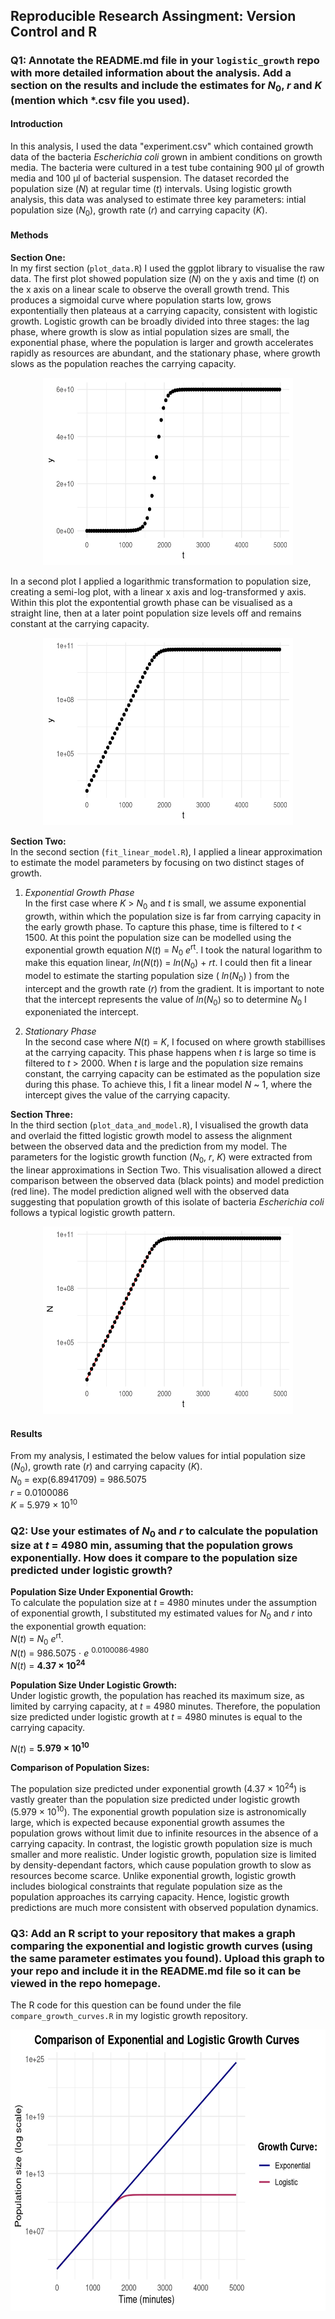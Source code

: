 ## Reproducible Research Assingment: Version Control and R

### Q1: Annotate the **README.md** file in your `logistic_growth` repo with more detailed information about the analysis. Add a section on the results and include the estimates for $N_0$, $r$ and $K$ (mention which *.csv file you used).

#### Introduction

In this analysis, I used the data "experiment.csv" which contained growth data of the bacteria *Escherichia coli* grown in ambient conditions on growth media. The bacteria were cultured in a test tube containing 900 μl of growth media and 100 μl of bacterial suspension. The dataset recorded the population size ($N$) at regular time ($t$) intervals. Using logistic growth analysis, this data was analysed to estimate three key parameters: intial population size ($N_0$), growth rate ($r$) and carrying capacity ($K$).

#### Methods

**Section One:** \
In my first section (`plot_data.R`) I used the ggplot library to visualise the raw data. The first plot showed population size ($N$) on the y axis and time ($t$) on the x axis on a linear scale to observe the overall growth trend. This produces a sigmoidal curve where population starts low, grows expontentially then plateaus at a carrying capacity, consistent with logistic growth. Logistic growth can be broadly divided into three stages: the lag phase, where growth is slow as intial population sizes are small, the exponential phase, where the population is larger and growth accelerates rapidly as resources are abundant, and the stationary phase, where growth slows as the population reaches the carrying capacity. 

 <p align="center">
     <img src="https://github.com/anoncoder555/logistic_growth/blob/main/plot1.png?raw=true" width="400" height="300" alt="Plot1">
  </p>

In a second plot I applied a logarithmic transformation to population size, creating a semi-log plot, with a linear x axis and log-transformed y axis. Within this plot the expontential growth phase can be visualised as a straight line, then at a later point population size levels off and remains constant at the carrying capacity.

 <p align="center">
     <img src="https://github.com/anoncoder555/logistic_growth/blob/main/plot2.png?raw=true" width="400" height="300" alt="Plot2">
  </p>

**Section Two:** \
In the second section (`fit_linear_model.R`), I applied a linear approximation to estimate the model parameters by focusing on two distinct stages of growth. 

1. *Exponential Growth Phase* \
In the first case where $K$ > $N_0$ and $t$ is small, we assume exponential growth, within which the population size is far from carrying capacity in the early growth phase. To capture this phase, time is filtered to $t$ < 1500. At this point the population size can be modelled using the exponential growth equation $N(t)$ = $N_0$ $e$<sup>rt</sup>. I took the natural logarithm to make this equation linear, $ln(N(t))$ = $ln(N_0)$ + $rt$. I could then fit a linear model to estimate the starting population size ( $ln(N_0)$ ) from the intercept and the growth rate ($r$) from the gradient. It is important to note that the intercept represents the value of $ln(N_0)$ so to determine $N_0$ I exponeniated the intercept.

2. *Stationary Phase* \
In the second case where $N(t)$ = $K$, I focused on where growth stabillises at the carrying capacity. This phase happens when $t$ is large so time is filtered to $t$ > 2000. When $t$ is large and the population size remains constant, the carrying capacity can be estimated as the population size during this phase. To achieve this, I fit a linear model $N$ ~ 1, where the intercept gives the value of the carrying capacity. 


**Section Three:** \
In the third section (`plot_data_and_model.R`), I visualised the growth data and overlaid the fitted logistic growth model to assess the alignment between the observed data and the prediction from my model. The parameters for the logistic growth function ($N_0$, $r$, $K$) were extracted from the linear approximations in Section Two. This visualisation allowed a direct comparison between the observed data (black points) and model prediction (red line). The model prediction aligned well with the observed data suggesting that population growth of this isolate of bacteria *Escherichia coli* follows a typical logistic growth pattern. 

<p align="center">
     <img src="https://github.com/anoncoder555/logistic_growth/blob/main/data_model_plot.png?raw=true" width="400" height="300" alt="Data & Model Plot">
  </p>

#### Results

From my analysis, I estimated the below values for intial population size ($N_0$), growth rate ($r$) and carrying capacity ($K$). \
$N_0$ = exp(6.8941709) = 986.5075 \
$r$ = 0.0100086 \
$K$ = 5.979 × 10<sup>10</sup> 


### Q2: Use your estimates of $N_0$ and $r$ to calculate the population size at $t$ = 4980 min, assuming that the population grows exponentially. How does it compare to the population size predicted under logistic growth? 

**Population Size Under Exponential Growth:** \
To calculate the population size at $t$ = 4980 minutes under the assumption of exponential growth, I substituted my estimated values for $N_0$ and $r$ into the exponential growth equation: \
$N(t)$ = $N_0$ $e$<sup>rt</sup>. \
$N(t)$ = 986.5075 ⋅ $e$ <sup>0.0100086⋅4980</sup> \
$N(t)$ = **4.37 × 10<sup>24</sup>**

**Population Size Under Logistic Growth:** \
Under logistic growth, the population has reached its maximum size, as limited by carrying capacity, at $t$ = 4980 minutes. Therefore, the population size predicted under logistic growth at $t$ = 4980 minutes is equal to the carrying capacity. 

$N(t)$ = **5.979 × 10<sup>10</sup>** 

**Comparison of Population Sizes:** 

The population size predicted under exponential growth (4.37 × 10<sup>24</sup>) is vastly greater than the population size predicted under logistic growth (5.979 × 10<sup>10</sup>). The exponential growth population size is astronomically large, which is expected because exponential growth assumes the population grows without limit due to infinite resources in the absence of a carrying capacity. In contrast, the logistic growth population size is much smaller and more realistic. Under logistic growth, population size is limited by density-dependant factors, which cause population growth to slow as resources become scarce. Unlike exponential growth, logistic growth includes biological constraints that regulate population size as the population approaches its carrying capacity. Hence, logistic growth predictions are much more consistent with observed population dynamics.


### Q3: Add an R script to your repository that makes a graph comparing the exponential and logistic growth curves (using the same parameter estimates you found). Upload this graph to your repo and include it in the **README.md** file so it can be viewed in the repo homepage.

The R code for this question can be found under the file `compare_growth_curves.R` in my logistic growth repository. 
 <p align="center">
     <img src="https://github.com/anoncoder555/logistic_growth/blob/main/comparison_curves.png?raw=true" width="600" height="450" alt="Comparison Curves">
  </p>
  

